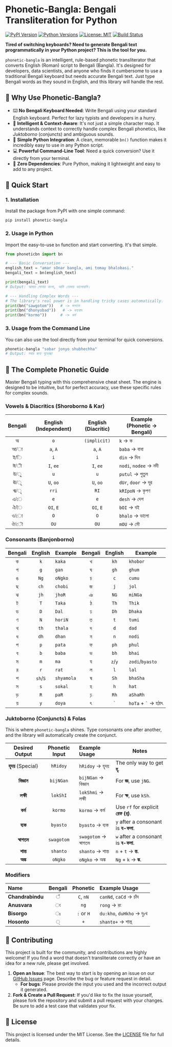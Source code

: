 # Phonetic-Bangla: Bengali Transliteration for Python

[![PyPI Version](https://badge.fury.io/py/phonetic-bangla.svg)](https://pypi.org/project/phonetic-bangla/)
[![Python Versions](https://img.shields.io/pypi/pyversions/phonetic-bangla.svg)](https://pypi.org/project/phonetic-bangla/)
[![License: MIT](https://img.shields.io/badge/License-MIT-yellow.svg)](https://opensource.org/licenses/MIT)
[![Build Status](https://github.com/mohaimenulislamshawon/phonetic-bangla/actions/workflows/ci.yml/badge.svg)](https://github.com/mohaimenulislamshawon/phonetic-bangla/actions)

**Tired of switching keyboards? Need to generate Bengali text programmatically in your Python project? This is the tool for you.**

`phonetic-bangla` is an intelligent, rule-based phonetic transliterator that converts English (Roman) script to Bengali (Bangla). It's designed for developers, data scientists, and anyone who finds it cumbersome to use a traditional Bengali keyboard but needs accurate Bengali text. Just type Bengali words as they sound in English, and this library will handle the rest.

## 🌟 Why Use Phonetic-Bangla?

*   ⌨️ **No Bengali Keyboard Needed**: Write Bengali using your standard English keyboard. Perfect for lazy typists and developers in a hurry.
*   🧠 **Intelligent & Context-Aware**: It's not just a simple character map. It understands context to correctly handle complex Bengali phonetics, like *Juktoborno* (conjuncts) and ambiguous sounds.
*   🐍 **Simple Python Integration**: A clean, memorable `bn()` function makes it incredibly easy to use in any Python script.
*   💻 **Powerful Command-Line Tool**: Need a quick conversion? Use it directly from your terminal.
*   🍃 **Zero Dependencies**: Pure Python, making it lightweight and easy to add to any project.

## 🚀 Quick Start

### 1. Installation

Install the package from PyPI with one simple command:

```bash
pip install phonetic-bangla
```
### 2. Usage in Python

Import the easy-to-use `bn` function and start converting. It's that simple.

```python
from phoneticbn import bn

# --- Basic Conversation ---
english_text = "amar sOnar bangla, ami tomay bhalobasi."
bengali_text = bn(english_text)

print(bengali_text)
# Output: আমার সোনার বাংলা, আমি তোমায় ভালোবাসি।

# --- Handling Complex Words ---
# The library's real power is in handling tricky cases automatically.
print(bn("sawgotom"))   # -> স্বাগতম
print(bn("dhonyobad"))   # -> ধন্যবাদ
print(bn("kormo"))      # -> কর্ম
```
### 3. Usage from the Command Line

You can also use the tool directly from your terminal for quick conversions.

```bash
phonetic-bangla "sobar jonyo shubhechha"
# Output: সবার জন্য শুভেচ্ছা
```
## 📖 The Complete Phonetic Guide

Master Bengali typing with this comprehensive cheat sheet. The engine is designed to be intuitive, but for perfect accuracy, use these specific rules for complex sounds.

### Vowels & Diacritics (Shoroborno & Kar)

| Bengali | English (Independent) | English (Diacritic) | Example (Phonetic -> Bengali) |
| :-----: | :-------------------: | :-----------------: | ----------------------------- |
|    অ    |           `o`           |     `(implicit)`    | `k` -> ক                      |
|    আ/া   |         `a`, `A`        |       `a`, `A`      | `baba` -> বাবা                |
|    ই/ি   |           `i`           |         `i`         | `din` -> দিন                  |
|    ঈ/ী   |         `I`, `ee`       |       `I`, `ee`     | `nodi`, `nodee` -> নদী         |
|    উ/ু   |           `u`           |         `u`         | `putul` -> পুতুল              |
|    ঊ/ূ   |         `U`, `oo`       |       `U`, `oo`     | `dUr`, `door` -> দূর           |
|    ঋ/ৃ   |          `rri`          |        `RI`         | `kRIpoN` -> কৃপণ              |
|    এ/ে   |           `e`           |         `e`         | `desh` -> দেশ                  |
|    ঐ/ৈ   |       `OI`, `E`       |     `OI`, `E`     | `bOI` -> বই              |
|    ও/ো   |           `O`           |         `O`         | `bhalo` -> ভালো               |
|    ঔ/ৌ   |          `OU`           |        `OU`         | `mOU` -> মৌ                   |

### Consonants (Banjonborno)

| Bengali | English | Example     | Bengali | English | Example    |
| :-----: | :-----: | ----------- | :-----: | :-----: | ---------- |
|    ক    |   `k`   | `kaka`      |    খ    |   `kh`  | `khobor`   |
|    গ    |   `g`   | `gan`       |    ঘ    |   `gh`  | `ghum`     |
|    ঙ    |   `Ng`  | `oNgko`     |    চ    |   `c`   | `cumu`    |
|    ছ    |   `ch`  | `chobi`     |    জ    |   `j`   | `jol`      |
|    ঝ    |   `jh`  | `jhoR`      |    ঞ    |   `NG`  | `miNGa`   |
|    ট    |   `T`   | `Taka`      |    ঠ    |   `Th`  | `Thik`     |
|    ড    |   `D`   | `Dal`       |    ঢ    |   `Dh`  | `Dhaka`    |
|    ণ    |   `N`   | `horiN`     |    ত    |   `t`   | `tumi`     |
|    থ    |   `th`  | `thala`     |    দ    |   `d`   | `dad`      |
|    ধ    |   `dh`  | `dhan`      |    ন    |   `n`   | `nodi`     |
|    প    |   `p`   | `pata`      |    ফ    |   `ph`  | `phul`     |
|    ব    |   `b`   | `baba`      |    ভ    |   `bh`  | `bhai`     |
|    ম    |   `m`   | `ma`        |    য    |   `z`/`y` | `zodi`/`byasto` |
|    র    |   `r`   | `rat`       |    ল    |   `l`   | `lal`      |
|    শ    |  `sh`/`S` | `shyamola`    |    ষ    |   `Sh`  | `bhaSha`   |
|    স    |   `s`   | `sokal`     |    হ    |   `h`   | `hat`      |
|    ড়    |   `R`   | `paR`       |    ঢ়    |   `Rh`  | `aShaRh`   |
|    য়    |   `y`   | `doya`      |    ৎ    |    `` ` ``   | `hoTa` + `` ` `` -> হঠাৎ |

### Juktoborno (Conjuncts) & Folas

This is where `phonetic-bangla` shines. Type consonants one after another, and the library will automatically create the conjunct.

| Desired Output   | Phonetic Input | Example Usage      | Notes                               |
| :--------------: | :------------: | :----------------- | ----------------------------------- |
| **হৃদয়** (Special) |   `hRidoy`     | `hRidoy` -> হৃদয়   | The only way to get **হৃ**.         |
|      **বিজ্ঞান**      |  `bijNGan`    | `bijNGan` -> বিজ্ঞান | For **জ্ঞ**, use `jNG`.              |
|      **লক্ষী**      |   `lokShI`   | `lokShmi` -> লক্ষী | For **ক্ষ**, use `kSh`.                |
|       **কর্ম**       |     `kormo`    | `kormo` -> কর্ম    | Use `rf` for explicit **রেফ (র্)**. |
|       **ব্যস্ত**       |    `byasto`    | `byasto` -> ব্যস্ত | `y` after a consonant is **য-ফলা**. |
|       **স্বাগতম**      |    `swagotom`  | `swagotom` -> স্বাগতম | `w` after a consonant is **ব-ফলা**. |
|       **শান্ত**       |    `shanto`    | `shanto` -> শান্ত  | `n` + `t` -> **ন্ত**.             |
|       **অঙ্ক**       |     `oNgko`    | `oNgko` -> অঙ্ক    | `Ng` + `k` -> **ঙ্ক**.              |

### Modifiers

| Name         | Bengali | Phonetic | Example Usage |
| :----------- | :-----: | :------: | :------------ |
| **Chandrabindu** |    ঁ    |  `C`, `nN` | `canNd`, `caCd`  -> চাঁদ  |
| **Anusvara**   |    ং    |    `ng`    | `rong` -> রং   |
| **Bisorgo**    |    ঃ    |  `:` or `H` | `du:kho`, `duHkho` -> দুঃখ |
| **Hosonto**    |    ্    |     `+`      | `shanto+` -> শান্ত্ |


## 🤝 Contributing
This project is built for the community, and contributions are highly welcome! If you find a word that doesn't transliterate correctly or have an idea for a new rule, please get involved.

1.  **Open an Issue**: The best way to start is by opening an issue on our [GitHub Issues](https://github.com/mohaimenulislamshawon/phonetic-bangla/issues) page. Describe the bug or feature request in detail.
    *   **For bugs**: Please provide the input you used and the incorrect output it generated.
2.  **Fork & Create a Pull Request**: If you'd like to fix the issue yourself, please fork the repository and submit a pull request with your changes. Be sure to add a test case that validates your fix.

## 📜 License

This project is licensed under the MIT License. See the [LICENSE](https://github.com/mohaimenulislamshawon/phonetic-bangla/blob/main/LICENSE) file for full details.



